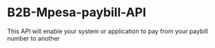 # B2B-Mpesa-paybill-API
This API will enable your system or application to pay from your paybill number to another 
